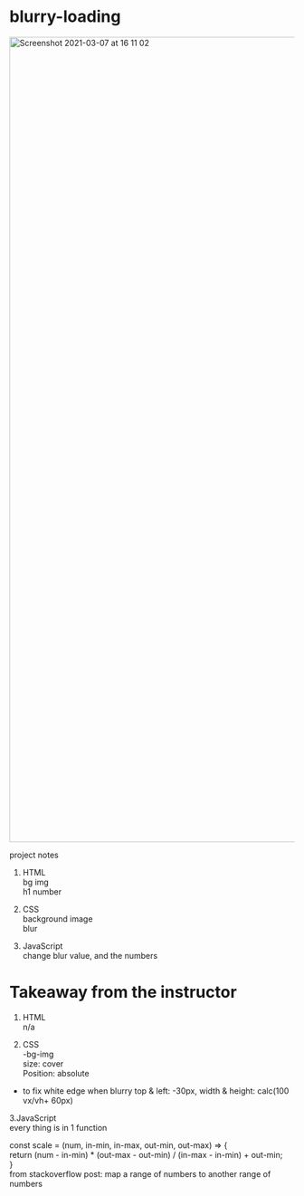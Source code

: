 # blurry-loading

<img width="1423" alt="Screenshot 2021-03-07 at 16 11 02" src="https://user-images.githubusercontent.com/71224770/110246526-d78e9b00-7f5f-11eb-8ec3-f0e812bed1e9.png">


project notes

1. HTML<br />
bg img<br />
h1 number<br />

2. CSS<br />
background image<br />
blur<br />

3. JavaScript<br />
change blur value, and the numbers<br />


# Takeaway from the instructor

1. HTML<br />
n/a<br />

2. CSS<br />
-bg-img<br />
  size: cover<br />
  Position: absolute<br />
  + to fix white edge when blurry top & left: -30px, width & height: calc(100 vx/vh+ 60px)<br />

3.JavaScript<br />
every thing is in 1 function<br />

const scale = (num, in-min, in-max, out-min, out-max) => {<br />
return (num - in-min) * (out-max - out-min) / (in-max - in-min) + out-min;<br />
}<br />
from stackoverflow post: map a range of numbers to another range of numbers

